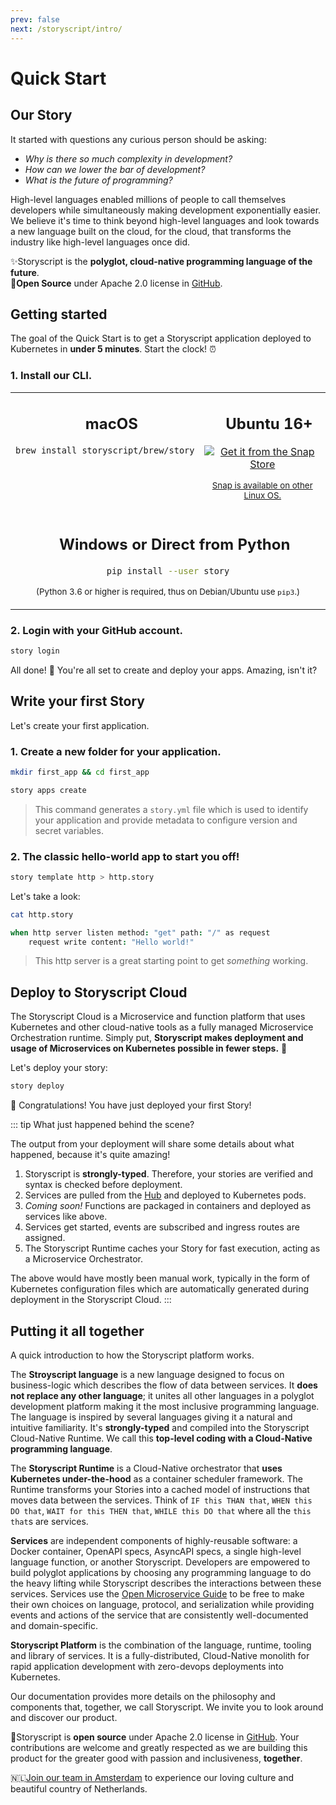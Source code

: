 ```yaml
---
prev: false
next: /storyscript/intro/
---
```


<script>
import { Tweet } from 'vue-tweet-embed/dist'

export default {
    components: {Tweet}
}
</script>

# Quick Start

## Our Story

It started with questions any curious person should be asking: 
- *Why is there so much complexity in development?* 
- *How can we lower the bar of development?* 
- *What is the future of programming?* 

High-level languages enabled millions of people to call themselves developers while simultaneously making development exponentially easier. We believe it's time to think beyond high-level languages and look towards a new language built on the cloud, for the cloud, that transforms the industry like high-level languages once did.

✨Storyscript is the **polyglot, cloud-native programming language of the future**.<br>
🙋‍**Open Source** under Apache 2.0 license in [GitHub](https://github.com/storyscript).

<div align="center">
  <Tweet id="1145647520040869888"></Tweet>
</div>

## Getting started

The goal of the Quick Start is to get a Storyscript application deployed to Kubernetes in **under 5 minutes**. Start the clock! ⏰

### 1. Install our CLI.

<table width="100%">
<tr>
<td style="text-align:center" width="50%" valign="top" colspan="1">
<h2><img src="../assets/apple-logo.svg" width="15"> macOS</h2>

```bash
brew install storyscript/brew/story
```

</td>

<td style="text-align:center" width="100%" valign="top" colspan="2">
<h2><img src="../assets/ubuntu-logo.svg" width="15"> Ubuntu 16+</h2>

<a href="https://snapcraft.io/story">
  <img alt="Get it from the Snap Store" src="https://snapcraft.io/static/images/badges/en/snap-store-white.svg" />
</a>

<small style="display:block; width: 100%"><a href="https://snapcraft.io/">Snap is available on other Linux OS.</a></small>

</td>
</tr>

<tr>
<td style="text-align:center" width="100%" valign="top" colspan="2">
<h2><img src="../assets/windows-logo.svg" width="15"> Windows or Direct from Python</h2>

```bash
pip install --user story
```

<small>(Python 3.6 or higher is required, thus on Debian/Ubuntu use `pip3`.)</small>

<!--
<div><a href="https://github.com/asyncy/cli/releases/download/0.0.6/asyncy-x64.exe" class="button">64-bit installer</a></div>
<div><a href="#" class="button">32-bit installer</a></div>
-->

</td>
</tr>

</table>

### 2. Login with your GitHub account.

```bash
story login
```

All done! 💪 You're all set to create and deploy your apps. Amazing, isn't it?


## Write your first Story

Let's create your first application. 

### 1. Create a new folder for your application.

```bash
mkdir first_app && cd first_app
```

```bash
story apps create
```

> This command generates a `story.yml` file which is used to identify your application and provide metadata to configure version and secret variables.

### 2. The classic hello-world app to start you off!

```bash
story template http > http.story
```

Let's take a look:

```bash
cat http.story
```

```coffeescript
when http server listen method: "get" path: "/" as request
    request write content: "Hello world!"
```

> This http server is a great starting point to get *something* working. 

<!--
We have created a few examples that can help you bootstrap your project both Beginner-friendly and Advance. You can check them out [here](https://github.com/storyscript/examples)!
-->

## Deploy to Storyscript Cloud

The Storyscript Cloud is a Microservice and function platform that uses Kubernetes and other cloud-native tools as a fully managed Microservice Orchestration runtime. Simply put, **Storyscript makes deployment and usage of Microservices on Kubernetes possible in fewer steps.** 💪

Let's deploy your story:

```bash
story deploy
```

🎉 Congratulations! You have just deployed your first Story!

::: tip What just happened behind the scene?

The output from your deployment will share some details about what happened, because it's quite amazing!

1. Storyscript is **strongly-typed**. Therefore, your stories are verified and syntax is checked before deployment.
2. Services are pulled from the [Hub](https://hub.storyscript.io) and deployed to Kubernetes pods.
3. *Coming soon!* Functions are packaged in containers and deployed as services like above.
4. Services get started, events are subscribed and ingress routes are assigned.
5. The Storyscript Runtime caches your Story for fast execution, acting as a Microservice Orchestrator.

The above would have mostly been manual work, typically in the form of Kubernetes configuration files which are automatically generated during deployment in the Storyscript Cloud.
:::

## Putting it all together

A quick introduction to how the Storyscript platform works.

The **Stroyscript language** is a new language designed to focus on business-logic which describes the flow of data between services. It **does not replace any other language**; it unites all other languages in a polyglot development platform making it the most inclusive programming language. The language is inspired by several languages giving it a natural and intuitive familiarity. It's **strongly-typed** and compiled into the Storyscript Cloud-Native Runtime. We call this **top-level coding with a Cloud-Native programming language**.

The **Storyscript Runtime** is a Cloud-Native orchestrator that **uses Kubernetes under-the-hood** as a container scheduler framework. The Runtime transforms your Stories into a cached model of instructions that moves data between the services. Think of `IF this THAN that`, `WHEN this DO that`, `WAIT for this THEN that`, `WHILE this DO that` where all the `this that`s are services.

**Services** are independent components of highly-reusable software: a Docker container, OpenAPI specs, AsyncAPI specs, a single high-level language function, or another Storyscript. Developers are empowered to build polyglot applications by choosing any programming language to do the heavy lifting while Storyscript describes the interactions between these services. Services use the [Open Microservice Guide](https://microservice.guide/) to be free to make their own choices on language, protocol, and serialization while providing events and actions of the service that are consistently well-documented and domain-specific. 

**Storyscript Platform** is the combination of the language, runtime, tooling and library of services. It is a fully-distributed, Cloud-Native monolith for rapid application development with zero-devops deployments into Kubernetes.

Our documentation provides more details on the philosophy and components that, together, we call Storyscript. We invite you to look around and discover our product.

🙋‍Storyscript is **open source** under Apache 2.0 license in [GitHub](https://github.com/storyscript). Your contributions are welcome and greatly respected as we are building this product for the greater good with passion and inclusiveness, **together**.<br>

🇳🇱[Join our team in Amsterdam](https://jobs.lever.co/storyscript/) to experience our loving culture and beautiful country of Netherlands.
